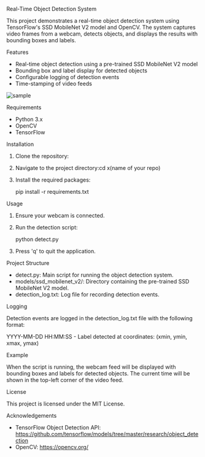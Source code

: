 Real-Time Object Detection System

This project demonstrates a real-time object detection system using TensorFlow's SSD MobileNet V2 model and OpenCV. The system captures video frames from a webcam, detects objects, and displays the results with bounding boxes and labels.

Features

- Real-time object detection using a pre-trained SSD MobileNet V2 model
- Bounding box and label display for detected objects
- Configurable logging of detection events
- Time-stamping of video feeds

![sample](https://github.com/kairwang01/Computer-Vision-python/assets/38762041/a32322ab-3f6a-438b-a73c-a34a52d58244)
  

Requirements

- Python 3.x
- OpenCV
- TensorFlow

Installation

1. Clone the repository:

2. Navigate to the project directory:cd x(name of your repo)

3. Install the required packages:

   pip install -r requirements.txt

Usage

1. Ensure your webcam is connected.

2. Run the detection script:

   python detect.py

3. Press 'q' to quit the application.

Project Structure

- detect.py: Main script for running the object detection system.
- models/ssd_mobilenet_v2/: Directory containing the pre-trained SSD MobileNet V2 model.
- detection_log.txt: Log file for recording detection events.

Logging

Detection events are logged in the detection_log.txt file with the following format:

YYYY-MM-DD HH:MM:SS - Label detected at coordinates: (xmin, ymin, xmax, ymax)

Example

When the script is running, the webcam feed will be displayed with bounding boxes and labels for detected objects. The current time will be shown in the top-left corner of the video feed.

License

This project is licensed under the MIT License.

Acknowledgements

- TensorFlow Object Detection API: https://github.com/tensorflow/models/tree/master/research/object_detection
- OpenCV: https://opencv.org/
